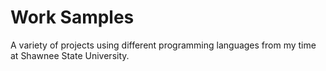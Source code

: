 # Work Samples
A variety of projects using different programming languages from my time at Shawnee State University.
